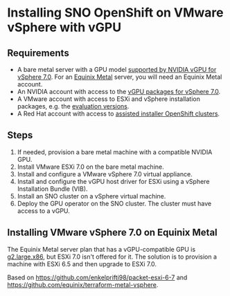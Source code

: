 # Installing SNO OpenShift on VMware vSphere with vGPU

## Requirements

* A bare metal server with a GPU model [supported by NVIDIA vGPU for vSphere 7.0](https://docs.nvidia.com/grid/latest/product-support-matrix/index.html#abstract__vmware-vsphere). For an [Equinix Metal](https://metal.equinix.com/) server, you will need an Equinix Metal account.
* An NVIDIA account with access to the [vGPU packages for vSphere 7.0](https://ui.licensing.nvidia.com/software).
* A VMware account with access to ESXi and vSphere installation packages, e.g. the [evaluation versions](https://customerconnect.vmware.com/group/vmware/evalcenter).
* A Red Hat account with access to [assisted installer OpenShift clusters](https://console.redhat.com/openshift/assisted-installer/clusters/~new).

## Steps

1. If needed, provision a bare metal machine with a compatible NVIDIA GPU.
2. Install VMware ESXi 7.0 on the bare metal machine.
3. Install and configure a VMware vSphere 7.0 virtual appliance.
4. Install and configure the vGPU host driver for ESXi using a vSphere Installation Bundle (VIB).
5. Install an SNO cluster on a vSphere virtual machine.
6. Deploy the GPU operator on the SNO cluster. The cluster must have access to a vGPU.

## Installing VMware vSphere 7.0 on Equinix Metal

The Equinix Metal server plan that has a vGPU-compatible GPU is [g2.large.x86](https://metal.equinix.com/developers/docs/servers/server-specs/#g2largex86), but ESXi 7.0 isn't offered for it. The solution is to provision a machine with ESXi 6.5 and then upgrade to ESXi 7.0.

Based on https://github.com/enkelprifti98/packet-esxi-6-7 and https://github.com/equinix/terraform-metal-vsphere.